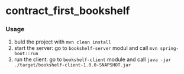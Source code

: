 # contract_first_bookshelf

### Usage
1. buld the project with `mvn clean install`
2. start the server: go to `bookshelf-server` modul and call `mvn spring-boot::run`
3. run the client: go to `bookshelf-client` module and call `java -jar ./target/bookshelf-client-1.0.0-SNAPSHOT.jar`